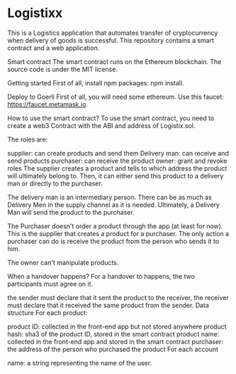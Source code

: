 # Logistixx
This is a Logistics application that automates transfer of cryptocurrency when delivery of goods is successful.
This repository contains a smart contract and a web application.

Smart contract
The smart contract runs on the Ethereum blockchain.
The source code is under the MIT license.

Getting started
First of all, install npm packages: npm install.

Deploy to Goerli
First of all, you will need some ethereum. Use this faucet: https://faucet.metamask.io.

How to use the smart contract?
To use the smart contract, you need to create a web3 Contract with the ABI and address of Logistix.sol.

The roles are:

supplier: can create products and send them
Delivery man: can receive and send products
purchaser: can receive the product
owner: grant and revoke roles
The supplier creates a product and tells to which address the product will ultimately belong to. Then, it can either send this product to a delivery man or directly to the purchaser.

The delivery man is an intermediary person. There can be as much as Delivery Men in the supply channel as it is needed. Ultimately, a Delivery Man will send the product to the purchaser.

The Purchaser doesn't order a product through the app (at least for now). This is the supplier that creates a product for a purchaser. The only action a purchaser can do is receive the product from the person who sends it to him.

The owner can't manipulate products.

When a handover happens?
For a handover to happens, the two participants must agree on it.

the sender must declare that it sent the product to the receiver,
the receiver must declare that it received the same product from the sender.
Data structure
For each product:

product ID: collected in the front-end app but not stored anywhere
product hash: sha3 of the product ID, stored in the smart contract
product name: collected in the front-end app and stored in the smart contract
purchaser: the address of the person who purchased the product
For each account

name: a string representing the name of the user.
